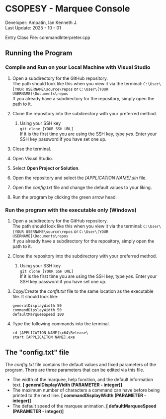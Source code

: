 # CSOPESY - Marquee Console

Developer: Ampatin, Ian Kenneth J.</br>
Last Update: 2025 - 10 - 01

Entry Class File: commandInterpreter.cpp

## Running the Program
### Compile and Run on your Local Machine with Visual Studio
1.	Open a subdirectory for the GitHub repository. </br>
    The path should look like this when you view it via the terminal: ``C:\User\[YOUR USERNAME\source\repos`` or
	``C:\User\[YOUR USERNAME]\Documents\repos``</br>
	If you already have a subdirectory for the repository, simply open the path to it.

1.	Clone the repository into the subdirectory with your preferred method.
	 
	1.	Using your SSH key </br>
		``git clone [YOUR SSH URL]`` </br> If it is the first time you are using the SSH key, type *yes*.
		Enter your SSH key password if you have set one up.
		
1.	Close the terminal.
1.	Open Visual Studio.
1.	Select **Open Project or Solution**.
1.	Open the repository and select the *[APPLICATION NAME].sln* file.
1.	Open the *config.txt* file and change the default values to your liking.
1.	Run the program by clicking the green arrow head.
	
### Run the program with the executable only (Windows)
1.	Open a subdirectory for the GitHub repository. </br>
    The path should look like this when you view it via the terminal: ``C:\User\[YOUR USERNAME\source\repos`` or
	``C:\User\[YOUR USERNAME]\Documents\repos``</br>
	If you already have a subdirectory for the repository, simply open the path to it.

1.	Clone the repository into the subdirectory with your preferred method.
	 
	1.	Using your SSH key </br>
		``git clone [YOUR SSH URL]`` </br> If it is the first time you are using the SSH key, type *yes*.
		Enter your SSH key password if you have set one up.
		
1.	Copy/Create the *confit.txt* file to the same location as the executable file. It should look like:
	
	```
	generalDisplayWidth 50
	commandDipslayWidth 50
	defaultMarqueeSpeed 100
	```

1.  Type the following commands into the terminal.
	```
	cd [APPLICATION NAME]\x64\Release\
	start [APPLICAITON NAME].exe
	```

## The "config.txt" file
The *config.txt* file contains the default values and fixed parameters of the program.
There are three parameters that can be edited via this file.

- The width of the marquee, help function, and the default information text. **[ generalDisplayWidth (PARAMETER - integer)]**
- The maximum number of characters a command can have before being printed to the next line. **[ commandDisplayWidth (PARAMETER - integer)]**
- The default speed of the marquee animation. **[ defaultMarqueeSpeed (PARAMETER - integer)]**
